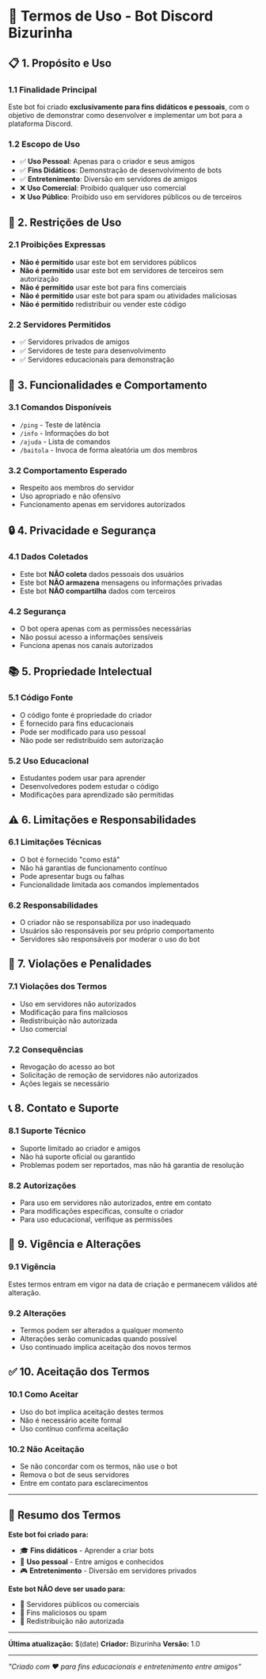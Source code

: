 # 📜 Termos de Uso - Bot Discord Bizurinha

## 📋 **1. Propósito e Uso**

### 1.1 **Finalidade Principal**

Este bot foi criado **exclusivamente para fins didáticos e pessoais**, com o objetivo de demonstrar como desenvolver e implementar um bot para a plataforma Discord.

### 1.2 **Escopo de Uso**

- ✅ **Uso Pessoal**: Apenas para o criador e seus amigos
- ✅ **Fins Didáticos**: Demonstração de desenvolvimento de bots
- ✅ **Entretenimento**: Diversão em servidores de amigos
- ❌ **Uso Comercial**: Proibido qualquer uso comercial
- ❌ **Uso Público**: Proibido uso em servidores públicos ou de terceiros

## 🚫 **2. Restrições de Uso**

### 2.1 **Proibições Expressas**

- **Não é permitido** usar este bot em servidores públicos
- **Não é permitido** usar este bot em servidores de terceiros sem autorização
- **Não é permitido** usar este bot para fins comerciais
- **Não é permitido** usar este bot para spam ou atividades maliciosas
- **Não é permitido** redistribuir ou vender este código

### 2.2 **Servidores Permitidos**

- ✅ Servidores privados de amigos
- ✅ Servidores de teste para desenvolvimento
- ✅ Servidores educacionais para demonstração

## 🎯 **3. Funcionalidades e Comportamento**

### 3.1 **Comandos Disponíveis**

- `/ping` - Teste de latência
- `/info` - Informações do bot
- `/ajuda` - Lista de comandos
- `/baitola` - Invoca de forma aleatória um dos membros

### 3.2 **Comportamento Esperado**

- Respeito aos membros do servidor
- Uso apropriado e não ofensivo
- Funcionamento apenas em servidores autorizados

## 🔒 **4. Privacidade e Segurança**

### 4.1 **Dados Coletados**

- Este bot **NÃO coleta** dados pessoais dos usuários
- Este bot **NÃO armazena** mensagens ou informações privadas
- Este bot **NÃO compartilha** dados com terceiros

### 4.2 **Segurança**

- O bot opera apenas com as permissões necessárias
- Não possui acesso a informações sensíveis
- Funciona apenas nos canais autorizados

## 📚 **5. Propriedade Intelectual**

### 5.1 **Código Fonte**

- O código fonte é propriedade do criador
- É fornecido para fins educacionais
- Pode ser modificado para uso pessoal
- Não pode ser redistribuído sem autorização

### 5.2 **Uso Educacional**

- Estudantes podem usar para aprender
- Desenvolvedores podem estudar o código
- Modificações para aprendizado são permitidas

## ⚠️ **6. Limitações e Responsabilidades**

### 6.1 **Limitações Técnicas**

- O bot é fornecido "como está"
- Não há garantias de funcionamento contínuo
- Pode apresentar bugs ou falhas
- Funcionalidade limitada aos comandos implementados

### 6.2 **Responsabilidades**

- O criador não se responsabiliza por uso inadequado
- Usuários são responsáveis por seu próprio comportamento
- Servidores são responsáveis por moderar o uso do bot

## 🚨 **7. Violações e Penalidades**

### 7.1 **Violações dos Termos**

- Uso em servidores não autorizados
- Modificação para fins maliciosos
- Redistribuição não autorizada
- Uso comercial

### 7.2 **Consequências**

- Revogação do acesso ao bot
- Solicitação de remoção de servidores não autorizados
- Ações legais se necessário

## 📞 **8. Contato e Suporte**

### 8.1 **Suporte Técnico**

- Suporte limitado ao criador e amigos
- Não há suporte oficial ou garantido
- Problemas podem ser reportados, mas não há garantia de resolução

### 8.2 **Autorizações**

- Para uso em servidores não autorizados, entre em contato
- Para modificações específicas, consulte o criador
- Para uso educacional, verifique as permissões

## 📅 **9. Vigência e Alterações**

### 9.1 **Vigência**

Estes termos entram em vigor na data de criação e permanecem válidos até alteração.

### 9.2 **Alterações**

- Termos podem ser alterados a qualquer momento
- Alterações serão comunicadas quando possível
- Uso continuado implica aceitação dos novos termos

## ✅ **10. Aceitação dos Termos**

### 10.1 **Como Aceitar**

- Uso do bot implica aceitação destes termos
- Não é necessário aceite formal
- Uso contínuo confirma aceitação

### 10.2 **Não Aceitação**

- Se não concordar com os termos, não use o bot
- Remova o bot de seus servidores
- Entre em contato para esclarecimentos

---

## 📝 **Resumo dos Termos**

**Este bot foi criado para:**

- 🎓 **Fins didáticos** - Aprender a criar bots
- 👥 **Uso pessoal** - Entre amigos e conhecidos
- 🎮 **Entretenimento** - Diversão em servidores privados

**Este bot NÃO deve ser usado para:**

- 🚫 Servidores públicos ou comerciais
- 🚫 Fins maliciosos ou spam
- 🚫 Redistribuição não autorizada

---

**Última atualização:** $(date)
**Criador:** Bizurinha
**Versão:** 1.0

---

*"Criado com ❤️ para fins educacionais e entretenimento entre amigos"*
